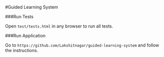 #Guided Learning System

###Run Tests

Open `test/tests.html` in any browser to run all tests.

###Run Application
 
Go to `https://github.com/Lakshitnagar/guided-learning-system` and follow the instructions.
